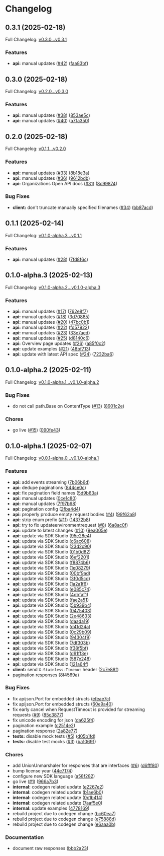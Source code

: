 # Changelog

## 0.3.1 (2025-02-18)

Full Changelog: [v0.3.0...v0.3.1](https://github.com/gitpod-io/gitpod-sdk-go/compare/v0.3.0...v0.3.1)

### Features

* **api:** manual updates ([#42](https://github.com/gitpod-io/gitpod-sdk-go/issues/42)) ([faa83bf](https://github.com/gitpod-io/gitpod-sdk-go/commit/faa83bff9c5d16b8a514fef030b79b9b4de37da8))

## 0.3.0 (2025-02-18)

Full Changelog: [v0.2.0...v0.3.0](https://github.com/gitpod-io/gitpod-sdk-go/compare/v0.2.0...v0.3.0)

### Features

* **api:** manual updates ([#38](https://github.com/gitpod-io/gitpod-sdk-go/issues/38)) ([853ae5c](https://github.com/gitpod-io/gitpod-sdk-go/commit/853ae5cf56e0d0fef0d2371166bd167b33e4ffa5))
* **api:** manual updates ([#40](https://github.com/gitpod-io/gitpod-sdk-go/issues/40)) ([a71a350](https://github.com/gitpod-io/gitpod-sdk-go/commit/a71a350d93dc72bb856668893583195f2d22b5c5))

## 0.2.0 (2025-02-18)

Full Changelog: [v0.1.1...v0.2.0](https://github.com/gitpod-io/gitpod-sdk-go/compare/v0.1.1...v0.2.0)

### Features

* **api:** manual updates ([#33](https://github.com/gitpod-io/gitpod-sdk-go/issues/33)) ([8b18e3a](https://github.com/gitpod-io/gitpod-sdk-go/commit/8b18e3af0ace255d515d1f53e9d8573a57ba8617))
* **api:** manual updates ([#36](https://github.com/gitpod-io/gitpod-sdk-go/issues/36)) ([9612bdb](https://github.com/gitpod-io/gitpod-sdk-go/commit/9612bdbb4a43b3fdc23e72b446b0ac0b295fb326))
* **api:** Organizations Open API docs ([#31](https://github.com/gitpod-io/gitpod-sdk-go/issues/31)) ([8c99874](https://github.com/gitpod-io/gitpod-sdk-go/commit/8c99874c9c17e63becdbd0fb30a45d77c51bdf2f))


### Bug Fixes

* **client:** don't truncate manually specified filenames ([#34](https://github.com/gitpod-io/gitpod-sdk-go/issues/34)) ([bb87acd](https://github.com/gitpod-io/gitpod-sdk-go/commit/bb87acddf4cf002b37c63e8a74bb2f044deac221))

## 0.1.1 (2025-02-14)

Full Changelog: [v0.1.0-alpha.3...v0.1.1](https://github.com/gitpod-io/gitpod-sdk-go/compare/v0.1.0-alpha.3...v0.1.1)

### Features

* **api:** manual updates ([#28](https://github.com/gitpod-io/gitpod-sdk-go/issues/28)) ([7fd8f6c](https://github.com/gitpod-io/gitpod-sdk-go/commit/7fd8f6c7ef83ba84bbca6e5e9cf052ccf0c6cc4c))

## 0.1.0-alpha.3 (2025-02-13)

Full Changelog: [v0.1.0-alpha.2...v0.1.0-alpha.3](https://github.com/gitpod-io/gitpod-sdk-go/compare/v0.1.0-alpha.2...v0.1.0-alpha.3)

### Features

* **api:** manual updates ([#17](https://github.com/gitpod-io/gitpod-sdk-go/issues/17)) ([762e8f7](https://github.com/gitpod-io/gitpod-sdk-go/commit/762e8f70ad9507a80a2cddefe31e79d128919c06))
* **api:** manual updates ([#18](https://github.com/gitpod-io/gitpod-sdk-go/issues/18)) ([3d70885](https://github.com/gitpod-io/gitpod-sdk-go/commit/3d708857be80530a1b8cc5169b5b03dbc38bebd3))
* **api:** manual updates ([#20](https://github.com/gitpod-io/gitpod-sdk-go/issues/20)) ([47bc0b1](https://github.com/gitpod-io/gitpod-sdk-go/commit/47bc0b103590ceace9c56bec72a8c6da133f5f17))
* **api:** manual updates ([#22](https://github.com/gitpod-io/gitpod-sdk-go/issues/22)) ([fd57922](https://github.com/gitpod-io/gitpod-sdk-go/commit/fd57922f815b9c876056ea9a878ac5c352af1ca9))
* **api:** manual updates ([#23](https://github.com/gitpod-io/gitpod-sdk-go/issues/23)) ([33e7aed](https://github.com/gitpod-io/gitpod-sdk-go/commit/33e7aed13c50f6458e8f0c4a7fba7fcb9e775f24))
* **api:** manual updates ([#25](https://github.com/gitpod-io/gitpod-sdk-go/issues/25)) ([d8140c6](https://github.com/gitpod-io/gitpod-sdk-go/commit/d8140c673b66d53bfe58ff315ad4e9062b7cc5ac))
* **api:** Overview page updates ([#26](https://github.com/gitpod-io/gitpod-sdk-go/issues/26)) ([a85f0c2](https://github.com/gitpod-io/gitpod-sdk-go/commit/a85f0c2a5d99d9616bb3013fb98b88b23967e1df))
* **api:** update examples ([#21](https://github.com/gitpod-io/gitpod-sdk-go/issues/21)) ([48bf713](https://github.com/gitpod-io/gitpod-sdk-go/commit/48bf7138ab06ae118aaefc46c9ff2a9809a25d77))
* **api:** update with latest API spec ([#24](https://github.com/gitpod-io/gitpod-sdk-go/issues/24)) ([7232ba6](https://github.com/gitpod-io/gitpod-sdk-go/commit/7232ba6189894f53d16d94218c7b0e2d361c4ea7))

## 0.1.0-alpha.2 (2025-02-11)

Full Changelog: [v0.1.0-alpha.1...v0.1.0-alpha.2](https://github.com/gitpod-io/gitpod-sdk-go/compare/v0.1.0-alpha.1...v0.1.0-alpha.2)

### Bug Fixes

* do not call path.Base on ContentType ([#13](https://github.com/gitpod-io/gitpod-sdk-go/issues/13)) ([8901c2e](https://github.com/gitpod-io/gitpod-sdk-go/commit/8901c2e2c7b1e01a388713b7c87a8bae642b4826))


### Chores

* go live ([#15](https://github.com/gitpod-io/gitpod-sdk-go/issues/15)) ([090fe43](https://github.com/gitpod-io/gitpod-sdk-go/commit/090fe43b7c871c25fcb2c4fd33eb21843cc8e646))

## 0.1.0-alpha.1 (2025-02-07)

Full Changelog: [v0.0.1-alpha.0...v0.1.0-alpha.1](https://github.com/gitpod-io/flex-sdk-go/compare/v0.0.1-alpha.0...v0.1.0-alpha.1)

### Features

* **api:** add events streaming ([7b06b6d](https://github.com/gitpod-io/flex-sdk-go/commit/7b06b6d80655159603946e90bdd2a7f290aae1a9))
* **api:** dedupe paginations ([844ce0c](https://github.com/gitpod-io/flex-sdk-go/commit/844ce0c0a6346e2bc09c1ca0774218853a42ed7a))
* **api:** fix pagination field names ([5d9b63a](https://github.com/gitpod-io/flex-sdk-go/commit/5d9b63a349e96e0d7d6c40907aa6dd5a16e5f1b9))
* **api:** manual updates ([0ce1c80](https://github.com/gitpod-io/flex-sdk-go/commit/0ce1c80121b3c57f64e090f6e8f6d38511f0e6fc))
* **api:** manual updates ([7f97b68](https://github.com/gitpod-io/flex-sdk-go/commit/7f97b68a42fb25dbd4814de7dae16a856df491b9))
* **api:** pagination config ([2fba4d4](https://github.com/gitpod-io/flex-sdk-go/commit/2fba4d49efb2157186289a03bd937f391867470e))
* **api:** properly produce empty request bodies ([#4](https://github.com/gitpod-io/flex-sdk-go/issues/4)) ([99f62a8](https://github.com/gitpod-io/flex-sdk-go/commit/99f62a8c92c6591b8bea5c17e0360f62a1f9254e))
* **api:** strip enum prefix ([#11](https://github.com/gitpod-io/flex-sdk-go/issues/11)) ([14372b8](https://github.com/gitpod-io/flex-sdk-go/commit/14372b8a15aeac0128174c55be895a936c6620b4))
* **api:** try to fix updateenvironmentrequest ([#8](https://github.com/gitpod-io/flex-sdk-go/issues/8)) ([6a8ac0f](https://github.com/gitpod-io/flex-sdk-go/commit/6a8ac0f0c043c86f0d39fa1a38075f7770123d36))
* **api:** update to latest changes ([#10](https://github.com/gitpod-io/flex-sdk-go/issues/10)) ([9ea005e](https://github.com/gitpod-io/flex-sdk-go/commit/9ea005e0c22967d6f1d22859b39b070e70a6db54))
* **api:** update via SDK Studio ([95e28e4](https://github.com/gitpod-io/flex-sdk-go/commit/95e28e4046adbdac2368d83afb7293183c4feb05))
* **api:** update via SDK Studio ([c6ac608](https://github.com/gitpod-io/flex-sdk-go/commit/c6ac60843e1d9ac02d5d0641352eb942f7d6b3a9))
* **api:** update via SDK Studio ([23d2c90](https://github.com/gitpod-io/flex-sdk-go/commit/23d2c90c4890948732515b629d5a3e85c032cd3a))
* **api:** update via SDK Studio ([01b0d82](https://github.com/gitpod-io/flex-sdk-go/commit/01b0d82e4f08d5488610192804219ce17575efec))
* **api:** update via SDK Studio ([6ef2201](https://github.com/gitpod-io/flex-sdk-go/commit/6ef220173096a1ff89c4ee833e9cfd8562e4a126))
* **api:** update via SDK Studio ([f8874b6](https://github.com/gitpod-io/flex-sdk-go/commit/f8874b60e449349dac91dcce5776df76e34402f5))
* **api:** update via SDK Studio ([1e08279](https://github.com/gitpod-io/flex-sdk-go/commit/1e0827902b909fa3897368d6a7108c1064d588ad))
* **api:** update via SDK Studio ([00bf9ad](https://github.com/gitpod-io/flex-sdk-go/commit/00bf9ad9b89dc7eaa39f6a61215c7047498339da))
* **api:** update via SDK Studio ([3f0d5cd](https://github.com/gitpod-io/flex-sdk-go/commit/3f0d5cd57af9f17286f2e8a0b0104b4254cb6204))
* **api:** update via SDK Studio ([1a2a1f6](https://github.com/gitpod-io/flex-sdk-go/commit/1a2a1f66c8491d894fd5ebe0d2b8652448937ae6))
* **api:** update via SDK Studio ([e085c74](https://github.com/gitpod-io/flex-sdk-go/commit/e085c7455cb169e7433100b070f570331cdc29bf))
* **api:** update via SDK Studio ([4dbfaf1](https://github.com/gitpod-io/flex-sdk-go/commit/4dbfaf1c5982af8e68599a6cb42fcd7625dd4027))
* **api:** update via SDK Studio ([fae2a51](https://github.com/gitpod-io/flex-sdk-go/commit/fae2a514edf4816e2cc927e236e8febe5392e47c))
* **api:** update via SDK Studio ([5b939b4](https://github.com/gitpod-io/flex-sdk-go/commit/5b939b47cb7e63ea96192c1dba7b68ccb66dc330))
* **api:** update via SDK Studio ([0475403](https://github.com/gitpod-io/flex-sdk-go/commit/04754035486a77cd93411f113a69f69cf208f128))
* **api:** update via SDK Studio ([2e48633](https://github.com/gitpod-io/flex-sdk-go/commit/2e4863370ac6829882755e5d2c7a91c818136a42))
* **api:** update via SDK Studio ([daada19](https://github.com/gitpod-io/flex-sdk-go/commit/daada19224feef8c8198d46982c5cad59cb135a4))
* **api:** update via SDK Studio ([d41d24a](https://github.com/gitpod-io/flex-sdk-go/commit/d41d24ad6b1f5081cd12faf48be9e25b90bdb71c))
* **api:** update via SDK Studio ([0c29b09](https://github.com/gitpod-io/flex-sdk-go/commit/0c29b09e2219a5dec7b468d387fa1479adb2682f))
* **api:** update via SDK Studio ([94304f9](https://github.com/gitpod-io/flex-sdk-go/commit/94304f9e90884f325779b6592f9b58b9e5dd6584))
* **api:** update via SDK Studio ([7df303b](https://github.com/gitpod-io/flex-sdk-go/commit/7df303b41eb2bee5cdeab7155f0d3291ce6c6869))
* **api:** update via SDK Studio ([f38f5bf](https://github.com/gitpod-io/flex-sdk-go/commit/f38f5bfe96b6c0d760f35c24fe31faf20010ea71))
* **api:** update via SDK Studio ([d91ff3e](https://github.com/gitpod-io/flex-sdk-go/commit/d91ff3e8b5d2003abc1032fbe1b7ca4460507fc0))
* **api:** update via SDK Studio ([587e248](https://github.com/gitpod-io/flex-sdk-go/commit/587e248f96871423b4385a75a98d11d5bbafaa81))
* **api:** update via SDK Studio ([121a64f](https://github.com/gitpod-io/flex-sdk-go/commit/121a64f139fc0fc3e29827fac48856ac6744d85b))
* **client:** send `X-Stainless-Timeout` header ([2c7e88f](https://github.com/gitpod-io/flex-sdk-go/commit/2c7e88f0c39b3958401849e2d6c0e1dc753f6877))
* pagination responses ([8f4569a](https://github.com/gitpod-io/flex-sdk-go/commit/8f4569a96b08e814164884475ea69864ecc4e610))


### Bug Fixes

* fix apijson.Port for embedded structs ([efeae7c](https://github.com/gitpod-io/flex-sdk-go/commit/efeae7c812d04cc957c3305a7447b58306119c7c))
* fix apijson.Port for embedded structs ([60e9a40](https://github.com/gitpod-io/flex-sdk-go/commit/60e9a40244a5f77f899e693c646b59f030f00557))
* fix early cancel when RequestTimeout is provided for streaming requests ([#9](https://github.com/gitpod-io/flex-sdk-go/issues/9)) ([85c3877](https://github.com/gitpod-io/flex-sdk-go/commit/85c3877513d216815d84fd69e8ad77de7497d1a0))
* fix unicode encoding for json ([da625f4](https://github.com/gitpod-io/flex-sdk-go/commit/da625f44e263be3dd03385efae9ff3392b346cc4))
* pagination example ([c2514e2](https://github.com/gitpod-io/flex-sdk-go/commit/c2514e25269e4662709dfb997b3b66077569c8fe))
* pagination response ([2a82e77](https://github.com/gitpod-io/flex-sdk-go/commit/2a82e775066fd42201e8481a8ad46e40f77212ac))
* **tests:** disable mock tests ([#5](https://github.com/gitpod-io/flex-sdk-go/issues/5)) ([d05b1fd](https://github.com/gitpod-io/flex-sdk-go/commit/d05b1fd4a3df4b467f9b170006d28c64e4ac9c75))
* **tests:** disable test mocks ([#3](https://github.com/gitpod-io/flex-sdk-go/issues/3)) ([ba10691](https://github.com/gitpod-io/flex-sdk-go/commit/ba10691f2b65fcbdc7407065a13493c6b6dbe4e2))


### Chores

* add UnionUnmarshaler for responses that are interfaces ([#6](https://github.com/gitpod-io/flex-sdk-go/issues/6)) ([d6fff80](https://github.com/gitpod-io/flex-sdk-go/commit/d6fff8045ed918f66fbb7889a654fb332c46a77a))
* bump license year ([44e7174](https://github.com/gitpod-io/flex-sdk-go/commit/44e717413ceb1d122ae94aff35077a710fc0f020))
* configure new SDK language ([a58f282](https://github.com/gitpod-io/flex-sdk-go/commit/a58f2822fc2d2f91517bd78b4c73e4d8bfef6adc))
* go live ([#1](https://github.com/gitpod-io/flex-sdk-go/issues/1)) ([966a7b3](https://github.com/gitpod-io/flex-sdk-go/commit/966a7b3d20e4ff7c98df72443859991a843aa8c1))
* **internal:** codegen related update ([e2267e2](https://github.com/gitpod-io/flex-sdk-go/commit/e2267e2a1e4508201c11d3141e6a4f9a54bc791a))
* **internal:** codegen related update ([b1ae6b0](https://github.com/gitpod-io/flex-sdk-go/commit/b1ae6b0b7dfb7ec14e3cb599728b081576790777))
* **internal:** codegen related update ([0c1b414](https://github.com/gitpod-io/flex-sdk-go/commit/0c1b4143dc7788efec18e3d35f4bbc65114aac5e))
* **internal:** codegen related update ([7aaf5e0](https://github.com/gitpod-io/flex-sdk-go/commit/7aaf5e0f9f94e64a35f0af3fdd20f34262f3e37c))
* **internal:** update examples ([4778169](https://github.com/gitpod-io/flex-sdk-go/commit/4778169765fb1b912e66de33ddd1db2cd85e4018))
* rebuild project due to codegen change ([bc60ea7](https://github.com/gitpod-io/flex-sdk-go/commit/bc60ea747051741bde334b8caa4c6c2e5f66c734))
* rebuild project due to codegen change ([e75888d](https://github.com/gitpod-io/flex-sdk-go/commit/e75888d3ffbbf647c42bf34c62853ec50088d2f7))
* rebuild project due to codegen change ([e6aaa0b](https://github.com/gitpod-io/flex-sdk-go/commit/e6aaa0bf1f9ecbd7ead59a8fe881ad31398117b2))


### Documentation

* document raw responses ([bbb2a23](https://github.com/gitpod-io/flex-sdk-go/commit/bbb2a2347f1ad8bbcd219ea10390bb0d1eb70087))
